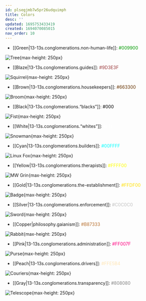 ```yaml
---
id: plsegjmb7w5pr26udquimph
title: Colors
desc: ''
updated: 1695753433419
created: 1694070085015
nav_order: 10
---
```


* [[Green|13-13s.conglomerations.non-human-life]]: <span style="color: #009900">#009900</span>

![Tree](/assets/images/tree.svg){max-height: 250px}

* [[Blaze|13-13s.conglomerations.guides]]: <span style="color: #9D3E3F">#9D3E3F</span>

![Squirrel](/assets/images/squirrel.svg){max-height: 250px}

* [[Brown|13-13s.conglomerations.housekeepers]]: <span style="color: #663300">#663300</span>

![Broom](/assets/images/broom.svg){max-height: 250px}

* [[Black|13-13s.conglomerations.“blacks”]]: <span style="color: #000">#000</span>

![Fist](/assets/images/fist.svg){max-height: 250px}

* [[White|13-13s.conglomerations.“whites”]]: <span style="color: #FFF">#FFF</span>

![Snowman](/assets/images/snowman.svg){max-height: 250px}

* [[Cyan|13-13s.conglomerations.builders]]: <span style="color: #00FFFF">#00FFFF</span>

![Linux Fox](/assets/images/fox.svg){max-height: 250px}

* [[Yellow|13-13s.conglomerations.therapists]]: <span style="color: #FFFF00">#FFFF00</span>

![MW Grin](/assets/images/grin.svg){max-height: 250px}

* [[Gold|13-13s.conglomerations.the-establishment]]: <span style="color: #FFDF00">#FFDF00</span>

![Badge](/assets/images/badge.svg){max-height: 250px}

* [[Silver|13-13s.conglomerations.enforcement]]: <span style="color: #C0C0C0">#C0C0C0</span>

![Sword](/assets/images/sword.svg){max-height: 250px}

* [[Copper|philosophy.gaianism]]: <span style="color: #B87333">#B87333</span>

![Rabbit](/assets/images/rabbit.svg){max-height: 250px}

* [[Pink|13-13s.conglomerations.administration]]: <span style="color: #FF007F">#FF007F</span>

![Purse](/assets/images/purse.svg){max-height: 250px}

* [[Peach|13-13s.conglomerations.drivers]]: <span style="color: #FFE5B4">#FFE5B4</span>

![Couriers](/assets/images/courier.svg){max-height: 250px}

* [[Gray|13-13s.conglomerations.transparency]]: <span style="color: #808080">#808080</span>

![Telescope](/assets/images/telescope.svg){max-height: 250px}
